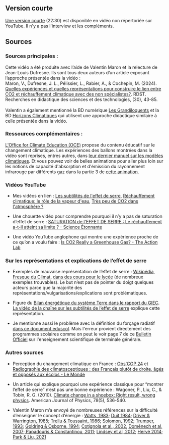 ## Version courte

[Une version courte](https://youtu.be/XboDyQzjePA) (22:30) est disponible en vidéo non répertoriée sur YouTube. Il n'y a pas l'interview et les compléments.

## Sources

### Sources principales :  

Cette vidéo a été produite avec l’aide de Valentin Maron et la relecture de Jean-Louis Dufresne. Ils sont tous deux auteurs d’un article exposant l’approche présentée dans la vidéo :\
Maron, V., Dufresne, J. L., Pélissier, L., Rabier, A., & Cochepin, M. (2024). [Quelles expériences et quelles représentations pour construire le lien entre CO2 et réchauffement climatique avec des non spécialistes?](https://journals.openedition.org/rdst/5626). RDST. Recherches en didactique des sciences et des technologies, (30), 43-85. \
 \
Valentin a également mentionné la BD numérique [Les Grandiloquents](https://www.grandiloquents.fr/fr) et la BD [Horizons Climatiques](https://www.glenat.com/hors-collection-glenat-bd/horizons-climatiques-9782344058589 ) qui utilisent une approche didactique similaire à celle présentée dans la vidéo.

### Ressources complémentaires :

[L'Office for Climate Education (OCE)](https://www.oce.global/fr) propose du contenu éducatif sur le changement climatique. Les expériences des ballons montrées dans la vidéo sont reprises, entres autres, dans [leur dernier manuel sur les modèles climatiques](https://www.oce.global/fr/resources/activites-de-classe/le-climat-entre-nos-mains-modeles-climatiques). Et vous pouvez voir de belles animations pour aller plus loin sur les notions de capacité d'absorption et d'émission du rayonnement infrarouge par différents gaz dans la partie 3 de [cette animation](https://www.oce.global/fr/resources/activites-de-classe/le-climat-entre-nos-mains-modeles-climatiques).


### Vidéos YouTube

- Mes vidéos en lien : [Les subtilités de l'effet de serre](https://www.youtube.com/watch?app=desktop&v=rXlEcth5Gxc), [Réchauffement climatique: le rôle de la vapeur d'eau](https://youtu.be/cN_QaUxRsaw?si=puDBnUK21psQ4ecy), [Très peu de CO2 dans l'atmosphère ?](https://youtu.be/OepNDLs4Rlw)

- Une chouette vidéo pour comprendre pourquoi il n’y a pas de saturation d’effet de serre : [SATURATION de l'EFFET DE SERRE : Le réchauffement a-t-il atteint sa limite ? - Science Étonnante](https://www.youtube.com/watch?v=ewc8FBtEKPs) 

- Une vidéo YouTube anglophone qui montre une expérience proche de ce qu’on a voulu faire : [Is CO2 Really a Greenhouse Gas? - The Action Lab](https://www.youtube.com/watch?app=desktop&v=rD2jnz_0MyA)  


### Sur les représentations et explications de l’effet de serre 

- Exemples de mauvaise représentation de l’effet de serre : [Wikipédia](https://en.wikipedia.org/wiki/Greenhouse_effect#/media/File:Climate_Change_Schematic.svg), [Fresque du Climat](https://wiki.climatefresk.org/index.php?title=Fr-fr_adulte_carte_13_effet_de_serre_additionnel&mobileaction=toggle_view_desktop), [dans des cours pour le lycée](https://www.schoolmouv.fr/cours/le-systeme-climatique-terrestre-et-l-effet-de-serre/fiche-de-cours) (de nombreux exemples trouvables). Le but n’est pas de pointer du doigt quelques acteurs parce que la majorité des représentations/vulgarisations/explications sont problématiques. 

- Figure du [Bilan énergétique du système Terre dans le rapport du GIEC](https://www.ipcc.ch/report/ar6/wg1/figures/chapter-7/figure-7-2/). [La vidéo de la chaîne sur les subtilités de l’effet de serre](https://www.youtube.com/watch?app=desktop&v=rXlEcth5Gxc) explique cette représentation.

- Je mentionne aussi le problème avec la définition du forçage radiatif [dans ce document eduscol](https://eduscol.education.fr/document/25459/download). Mais l'erreur provient directement des programmes scolaires comme on peut le voir page 7 de ce [Bulletin Officiel](https://cache.media.education.gouv.fr/file/SPE8_MENJ_25_7_2019/84/7/spe241_annexe_1158847.pdf) sur l'enseignement scientifique de terminale générale.


### Autres sources

- Perception du changement climatique en France : [Obs'COP 24](https://www.edf.fr/groupe-edf/observatoire-international-climat-et-opinions-publiques/enseignements) et [Radiographie des climatosceptiques : des Français plutôt de droite, âgés et opposés aux écolos - Le Monde](https://www.lemonde.fr/planete/article/2024/10/31/radiographie-des-climatosceptiques-des-francais-plutot-de-droite-ages-et-opposes-aux-ecolos_6368363_3244.html)

- Un article qui explique pourquoi une expérience classique pour “montrer l’effet de serre” n’est pas une bonne expérience : Wagoner, P., Liu, C., & Tobin, R. G. (2010). [Climate change in a shoebox: Right result, wrong physics](https://pubs.aip.org/aapt/ajp/article-abstract/78/5/536/1040040/Climate-change-in-a-shoebox-Right-result-wrong?redirectedFrom=fulltext). American Journal of Physics, 78(5), 536-540.

- Valentin Maron m’a envoyé de nombreuses références sur la difficulté d’enseigner le concept d’énergie : [Watts, 1983](https://iopscience.iop.org/article/10.1088/0031-9120/18/5/307/meta?casa_token=DjUiamXTTcUAAAAA:OvzZKNrh2jUym1awfbc-fbnm5PWLbWH_RI4jiDqHp1k9LF22GAAryEMWGy3kyK4DbkzrEyaCWiNGCo9XMiice58vUU0); [Duit 1984](https://www.fisica.uniud.it/~stefanel/PFDS/EnergiaProblappr/Duitpev19i2p59.pdf); [Driver & Warrington, 1985](https://eric.ed.gov/?id=EJ324400); [Trellu & Toussaint, 1986](https://www.persee.fr/doc/aster_0297-9373_1986_num_2_1_900); [Solomon, 1992](https://www.taylorfrancis.com/books/mono/10.4324/9780203299395/getting-know-energy-school-society-joan-solomon); [Trumper, 1993](https://www.tandfonline.com/doi/abs/10.1080/0950069930150203); [Goldring & Osborne, 1994](https://iopscience.iop.org/article/10.1088/0031-9120/29/1/006); [Cotignola et al., 2002](https://link.springer.com/article/10.1023/A:1015205123254), [Doménech et al, 2007](https://link.springer.com/article/10.1007/s11191-005-5036-3);[ Papadouris & Constantinou, 2011](https://link.springer.com/article/10.1007/s11191-010-9305-4); [Lindsey et al, 2012](https://www.researchgate.net/profile/Paula-Heron-2/publication/258606447_Student_understanding_of_energy_Difficulties_related_to_systems/links/5b4b162ba6fdccadaecbf3b0/Student-understanding-of-energy-Difficulties-related-to-systems.pdf); [Hervé 2014](https://journals.openedition.org/rdst/942); [Park & Liu, 2021](https://link.springer.com/article/10.1007/s11165-019-9819-y)